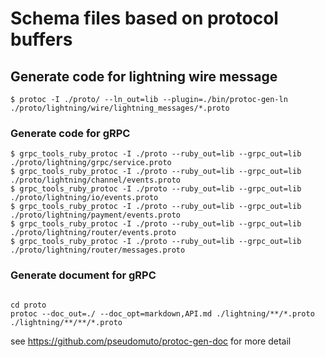 # Schema files based on protocol buffers

## Generate code for lightning wire message

```
$ protoc -I ./proto/ --ln_out=lib --plugin=./bin/protoc-gen-ln ./proto/lightning/wire/lightning_messages/*.proto
```

### Generate code for gRPC

```
$ grpc_tools_ruby_protoc -I ./proto --ruby_out=lib --grpc_out=lib ./proto/lightning/grpc/service.proto
$ grpc_tools_ruby_protoc -I ./proto --ruby_out=lib --grpc_out=lib ./proto/lightning/channel/events.proto
$ grpc_tools_ruby_protoc -I ./proto --ruby_out=lib --grpc_out=lib ./proto/lightning/io/events.proto
$ grpc_tools_ruby_protoc -I ./proto --ruby_out=lib --grpc_out=lib ./proto/lightning/payment/events.proto
$ grpc_tools_ruby_protoc -I ./proto --ruby_out=lib --grpc_out=lib ./proto/lightning/router/events.proto
$ grpc_tools_ruby_protoc -I ./proto --ruby_out=lib --grpc_out=lib ./proto/lightning/router/messages.proto
```

### Generate document for gRPC

```

cd proto
protoc --doc_out=./ --doc_opt=markdown,API.md ./lightning/**/*.proto ./lightning/**/**/*.proto

```

see https://github.com/pseudomuto/protoc-gen-doc for more detail